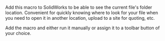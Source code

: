 Add this macro to SolidWorks to be able to see the current file's folder location.
Convenient for quickly knowing where to look for your file when you need to open
it in another location, upload to a site for quoting, etc.

Add the macro and either run it manually or assign it to a toolbar button of your
choice.
